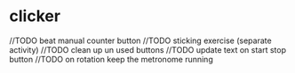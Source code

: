clicker
=======

//TODO beat manual counter button
//TODO sticking exercise (separate activity)
//TODO clean up un used buttons
//TODO update text on start stop button
//TODO on rotation keep the metronome running
